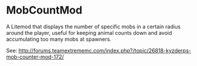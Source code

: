 MobCountMod
===========

A Litemod that displays the number of specific mobs in a certain radius around the player, useful for keeping animal counts down and avoid accumulating too many mobs at spawners.

See: http://forums.teamextrememc.com/index.php?/topic/26818-kyzderps-mob-counter-mod-172/
